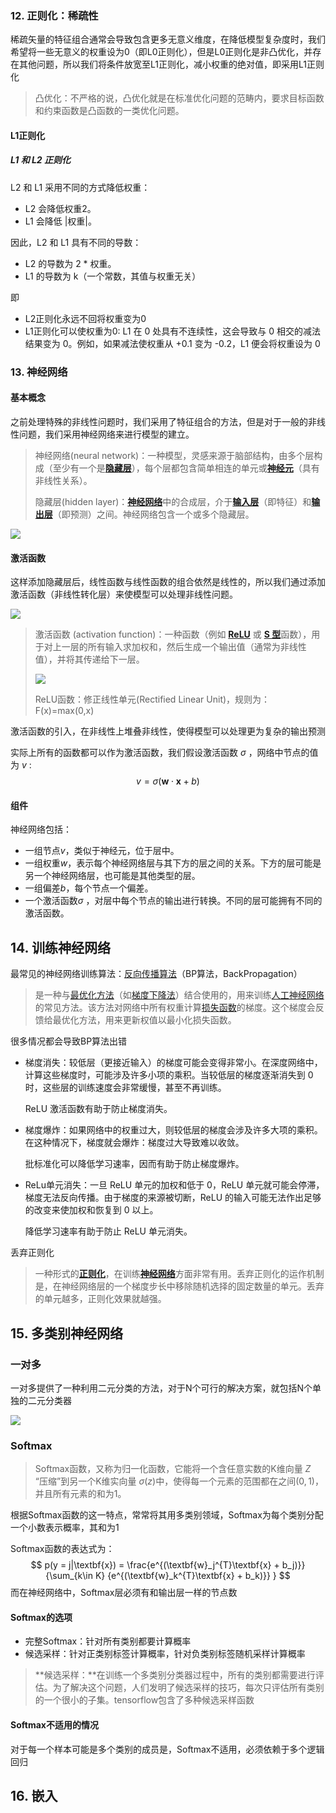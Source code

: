 ### 12. 正则化：稀疏性

稀疏矢量的特征组合通常会导致包含更多无意义维度，在降低模型复杂度时，我们希望将一些无意义的权重设为0（即L0正则化），但是L0正则化是非凸优化，并存在其他问题，所以我们将条件放宽至L1正则化，减小权重的绝对值，即采用L1正则化

> 凸优化：不严格的说，凸优化就是在标准优化问题的范畴内，要求目标函数和约束函数是凸函数的一类优化问题。

#### L1正则化

##### L1 和 L2 正则化

L2 和 L1 采用不同的方式降低权重：

- L2 会降低权重2。
- L1 会降低 |权重|。

因此，L2 和 L1 具有不同的导数：

- L2 的导数为 2 * 权重。
- L1 的导数为 k（一个常数，其值与权重无关）

即

- L2正则化永远不回将权重变为0
- L1正则化可以使权重为0: L1 在 0 处具有不连续性，这会导致与 0 相交的减法结果变为 0。例如，如果减法使权重从 +0.1 变为 -0.2，L1 便会将权重设为 0



### 13. 神经网络

#### 基本概念

之前处理特殊的非线性问题时，我们采用了特征组合的方法，但是对于一般的非线性问题，我们采用神经网络来进行模型的建立。

> 神经网络(neural network)：一种模型，灵感来源于脑部结构，由多个层构成（至少有一个是[**隐藏层**](https://developers.google.cn/machine-learning/crash-course/glossary#hidden_layer)），每个层都包含简单相连的单元或[**神经元**](https://developers.google.cn/machine-learning/crash-course/glossary#neuron)（具有非线性关系）。
>
> 隐藏层(hidden layer)：[**神经网络**](https://developers.google.cn/machine-learning/crash-course/glossary#neural_network)中的合成层，介于[**输入层**](https://developers.google.cn/machine-learning/crash-course/glossary#input_layer)（即特征）和[**输出层**](https://developers.google.cn/machine-learning/crash-course/glossary#output_layer)（即预测）之间。神经网络包含一个或多个隐藏层。

![](https://github.com/Dinghow/MyRoadToMachineLearning/raw/master/note/img/google-7.png)

#### 激活函数

这样添加隐藏层后，线性函数与线性函数的组合依然是线性的，所以我们通过添加激活函数（非线性转化层）来使模型可以处理非线性问题。

![](https://github.com/Dinghow/MyRoadToMachineLearning/raw/master/note/img/google-8.png)

> 激活函数 (activation function)：一种函数（例如 [**ReLU**](https://developers.google.cn/machine-learning/crash-course/glossary#ReLU) 或 [**S 型**](https://developers.google.cn/machine-learning/crash-course/glossary#sigmoid_function)函数），用于对上一层的所有输入求加权和，然后生成一个输出值（通常为非线性值），并将其传递给下一层。
>
> ![](https://github.com/Dinghow/MyRoadToMachineLearning/raw/master/note/img/google-9.png)
>
> ReLU函数：修正线性单元(Rectified Linear Unit)，规则为：F(x)=max(0,x)

激活函数的引入，在非线性上堆叠非线性，使得模型可以处理更为复杂的输出预测

实际上所有的函数都可以作为激活函数，我们假设激活函数 $\sigma$ ，网络中节点的值为 $v$ :
$$
v = \sigma(\boldsymbol w \cdot \boldsymbol x+b)
$$

#### 组件

神经网络包括：

- 一组节点$v$，类似于神经元，位于层中。
- 一组权重$w$，表示每个神经网络层与其下方的层之间的关系。下方的层可能是另一个神经网络层，也可能是其他类型的层。
- 一组偏差$b$，每个节点一个偏差。
- 一个激活函数$\sigma$ ，对层中每个节点的输出进行转换。不同的层可能拥有不同的激活函数。



## 14. 训练神经网络

最常见的神经网络训练算法：[反向传播算法](https://google-developers.gonglchuangl.net/machine-learning/crash-course/backprop-scroll/)（BP算法，BackPropagation）

> 是一种与[最优化方法](https://zh.wikipedia.org/wiki/%E6%9C%80%E4%BC%98%E5%8C%96)（如[梯度下降法](https://zh.wikipedia.org/wiki/%E6%A2%AF%E5%BA%A6%E4%B8%8B%E9%99%8D%E6%B3%95)）结合使用的，用来训练[人工神经网络](https://zh.wikipedia.org/wiki/%E4%BA%BA%E5%B7%A5%E7%A5%9E%E7%BB%8F%E7%BD%91%E7%BB%9C)的常见方法。该方法对网络中所有权重计算[损失函数](https://zh.wikipedia.org/w/index.php?title=%E6%8D%9F%E5%A4%B1%E5%87%BD%E6%95%B0&action=edit&redlink=1)的梯度。这个梯度会反馈给最优化方法，用来更新权值以最小化损失函数。

很多情况都会导致BP算法出错

- 梯度消失：较低层（更接近输入）的梯度可能会变得非常小。在深度网络中，计算这些梯度时，可能涉及许多小项的乘积。当较低层的梯度逐渐消失到 0 时，这些层的训练速度会非常缓慢，甚至不再训练。

  ReLU 激活函数有助于防止梯度消失。

- 梯度爆炸：如果网络中的权重过大，则较低层的梯度会涉及许多大项的乘积。在这种情况下，梯度就会爆炸：梯度过大导致难以收敛。

  批标准化可以降低学习速率，因而有助于防止梯度爆炸。

- ReLu单元消失：一旦 ReLU 单元的加权和低于 0，ReLU 单元就可能会停滞，梯度无法反向传播。由于梯度的来源被切断，ReLU 的输入可能无法作出足够的改变来使加权和恢复到 0 以上。

  降低学习速率有助于防止 ReLU 单元消失。



丢弃正则化

> 一种形式的[**正则化**](https://developers.google.cn/machine-learning/crash-course/glossary#regularization)，在训练[**神经网络**](https://developers.google.cn/machine-learning/crash-course/glossary#neural_network)方面非常有用。丢弃正则化的运作机制是，在神经网络层的一个梯度步长中移除随机选择的固定数量的单元。丢弃的单元越多，正则化效果就越强。



## 15. 多类别神经网络

### 一对多

一对多提供了一种利用二元分类的方法，对于N个可行的解决方案，就包括N个单独的二元分类器

![](https://github.com/Dinghow/MyRoadToMachineLearning/raw/master/note/img/google-10.png)

### Softmax

> Softmax函数，又称为归一化函数，它能将一个含任意实数的K维向量 $Z$ “压缩”到另一个K维实向量 $\sigma(z)$中，使得每一个元素的范围都在之间$(0,1)$，并且所有元素的和为1。

根据Softmax函数的这一特点，常常将其用多类别领域，Softmax为每个类别分配一个小数表示概率，其和为1

Softmax函数的表达式为：
$$
p(y = j|\textbf{x})  = \frac{e^{(\textbf{w}_j^{T}\textbf{x} + b_j)}}{\sum_{k\in K} {e^{(\textbf{w}_k^{T}\textbf{x} + b_k)}} }
$$
而在神经网络中，Softmax层必须有和输出层一样的节点数

#### Softmax的选项

- 完整Softmax：针对所有类别都要计算概率
- 候选采样：针对正类别标签计算概率，针对负类别标签随机采样计算概率

> **候选采样：**在训练一个多类别分类器过程中，所有的类别都需要进行评估。为了解决这个问题，人们发明了候选采样的技巧，每次只评估所有类别的一个很小的子集。tensorflow包含了多种候选采样函数

#### Softmax不适用的情况

对于每一个样本可能是多个类别的成员是，Softmax不适用，必须依赖于多个逻辑回归



## 16. 嵌入

